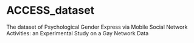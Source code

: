 # ACCESS_dataset
The dataset of Psychological Gender Express via Mobile Social Network Activities: an Experimental Study on a Gay Network Data
